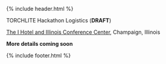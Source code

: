 {% include header.html %}

TORCHLITE Hackathon Logistics (**DRAFT**)

<a href="https://researchpark.illinois.edu/about/amenities/i-hotel-and-conference-center/">The I Hotel and Illinois Conference Center</a>, Champaign, Illinois

**More details coming soon**

{% include footer.html %}
